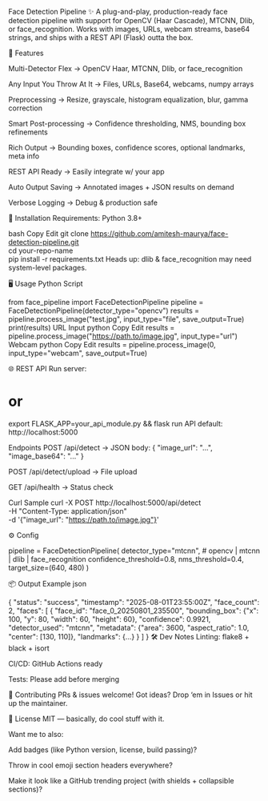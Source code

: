 Face Detection Pipeline ✨
A plug-and-play, production-ready face detection pipeline with support for OpenCV (Haar Cascade), MTCNN, Dlib, or face_recognition.
Works with images, URLs, webcam streams, base64 strings, and ships with a REST API (Flask) outta the box.

🚀 Features

Multi-Detector Flex → OpenCV Haar, MTCNN, Dlib, or face_recognition

Any Input You Throw At It → Files, URLs, Base64, webcams, numpy arrays

Preprocessing → Resize, grayscale, histogram equalization, blur, gamma correction

Smart Post-processing → Confidence thresholding, NMS, bounding box refinements

Rich Output → Bounding boxes, confidence scores, optional landmarks, meta info

REST API Ready → Easily integrate w/ your app

Auto Output Saving → Annotated images + JSON results on demand

Verbose Logging → Debug & production safe

🔧 Installation
Requirements: Python 3.8+

bash
Copy
Edit
git clone https://github.com/amitesh-maurya/face-detection-pipeline.git  
cd your-repo-name  
pip install -r requirements.txt
Heads up: dlib & face_recognition may need system-level packages.

🖥️ Usage
Python Script

from face_pipeline import FaceDetectionPipeline
pipeline = FaceDetectionPipeline(detector_type="opencv")
results = pipeline.process_image("test.jpg", input_type="file", save_output=True)
print(results)
URL Input
python
Copy
Edit
results = pipeline.process_image("https://path.to/image.jpg", input_type="url")
Webcam
python
Copy
Edit
results = pipeline.process_image(0, input_type="webcam", save_output=True)

🌐 REST API
Run server:

# or
export FLASK_APP=your_api_module.py && flask run
API default: http://localhost:5000

Endpoints
POST /api/detect → JSON body: { "image_url": "...", "image_base64": "..." }

POST /api/detect/upload → File upload

GET /api/health → Status check

Curl Sample
curl -X POST http://localhost:5000/api/detect \
  -H "Content-Type: application/json" \
  -d '{"image_url": "https://path.to/image.jpg"}'
  
⚙️ Config

pipeline = FaceDetectionPipeline(
    detector_type="mtcnn",  # opencv | mtcnn | dlib | face_recognition
    confidence_threshold=0.8,
    nms_threshold=0.4,
    target_size=(640, 480)
)

📦 Output Example
json

{
  "status": "success",
  "timestamp": "2025-08-01T23:55:00Z",
  "face_count": 2,
  "faces": [
    {
      "face_id": "face_0_20250801_235500",
      "bounding_box": {"x": 100, "y": 80, "width": 60, "height": 60},
      "confidence": 0.9921,
      "detector_used": "mtcnn",
      "metadata": {"area": 3600, "aspect_ratio": 1.0, "center": [130, 110]},
      "landmarks": {...}
    }
  ]
}
🛠 Dev Notes
Linting: flake8 + black + isort

CI/CD: GitHub Actions ready

Tests: Please add before merging

🤝 Contributing
PRs & issues welcome! Got ideas? Drop ‘em in Issues or hit up the maintainer.

📄 License
MIT — basically, do cool stuff with it.

Want me to also:

Add badges (like Python version, license, build passing)?

Throw in cool emoji section headers everywhere?

Make it look like a GitHub trending project (with shields + collapsible sections)?

